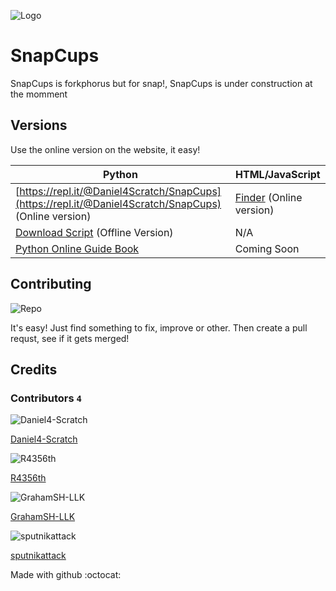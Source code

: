 ![Logo](https://snapcups.github.io/SnapCups/SnapCups.png)
# SnapCups
SnapCups is forkphorus but for snap!, SnapCups is under construction at the momment

## Versions
Use the online version on the website, it easy!

Python | HTML/JavaScript
-------|--------
[https://repl.it/@Daniel4Scratch/SnapCups](https://repl.it/@Daniel4Scratch/SnapCups) (Online version) | [Finder](https://snapcups.github.io/SnapCups/Find.html) (Online version)
[Download Script](https://snapcups.github.io/SnapCups/Code/main.py) (Offline Version)| N/A
[Python Online Guide Book](https://snapcups.github.io/SnapCups/Code/SnapCups%20_%20Python-Online.pdf) | Coming Soon

## Contributing
![Repo](https://myoctocat.com/objects/props/icons/props-books.svg)

It's easy! Just find something to fix, improve or other. Then create a pull requst, see if it gets merged!

## Credits

### Contributors `4`

![Daniel4-Scratch](https://avatars3.githubusercontent.com/u/65277548?s=64&v=4) 

[Daniel4-Scratch](https://github.com/Daniel4-Scratch)

![R4356th](https://avatars1.githubusercontent.com/u/61620631?s=460&u=a52e0f40dad5f45de92427006a765b3483bbcfb4&v=4)

[R4356th](https://github.com/R4356th)

![GrahamSH-LLK](https://avatars0.githubusercontent.com/u/64214252?s=64&v=4)

[GrahamSH-LLK](https://github.com/GrahamSH-LLK)

![sputnikattack](https://avatars2.githubusercontent.com/u/67114976?s=64&v=4)

[sputnikattack](https://github.com/sputnikattack)


Made with github :octocat:
